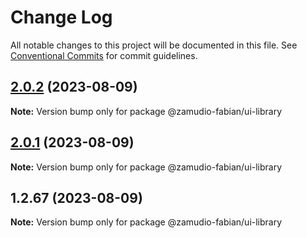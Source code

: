 # Change Log

All notable changes to this project will be documented in this file.
See [Conventional Commits](https://conventionalcommits.org) for commit guidelines.

## [2.0.2](https://github.com/zamudio-fabian/ui-library/compare/@zamudio-fabian/ui-library@2.0.1...@zamudio-fabian/ui-library@2.0.2) (2023-08-09)

**Note:** Version bump only for package @zamudio-fabian/ui-library

## [2.0.1](https://github.com/zamudio-fabian/ui-library/compare/@zamudio-fabian/ui-library@1.2.67...@zamudio-fabian/ui-library@2.0.1) (2023-08-09)

**Note:** Version bump only for package @zamudio-fabian/ui-library

## 1.2.67 (2023-08-09)

**Note:** Version bump only for package @zamudio-fabian/ui-library
